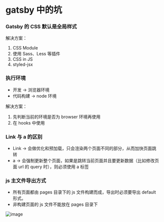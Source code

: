 # gatsby 中的坑

### Gatsby 的 CSS 默认是全局样式

解决方案：

1. CSS Module
2. 使用 Sass、Less 等插件
3. CSS in JS
4. styled-jsx

### 执行环境

- 开发 -> 浏览器环境
- 代码构建 -> node 环境

解决方案：

1. 先判断当前的环境是否为 browser 环境再使用
2. 在 hooks 中使用

### Link 与 a 的区别

- Link -> 会做优化和预加载，只会渲染两个页面不同的部分，从而加快页面跳转
- a -> 会强制更新整个页面，如果是跳转当前页面并且要更新数据（比如修改页面 url 的 query 时），则必须使用 a 标签

### js 主文件导出方式

- 所有页面都由 pages 目录下的 js 文件构建而成，导出时必须要导出 default 形式。
- 非构建页面的 js 文件不能放在 pages 目录下

![image](https://user-images.githubusercontent.com/33340988/109777518-c7647c00-7c3e-11eb-9d34-3849e7c978ee.png)
